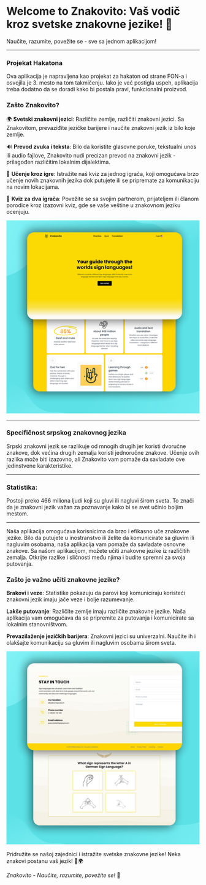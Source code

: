 # Welcome to Znakovito: Vaš vodič kroz svetske znakovne jezike! 🌟

Naučite, razumite, povežite se - sve sa jednom aplikacijom!

---
### Projekat Hakatona

Ova aplikacija je napravljena kao projekat za hakaton od strane FON-a i osvojila je 3. mesto na tom takmičenju. Iako je već postigla uspeh, aplikacija treba dodatno da se doradi kako bi postala pravi, funkcionalni proizvod.

### Zašto Znakovito?

🌍 **Svetski znakovni jezici**: Različite zemlje, različiti znakovni jezici. Sa Znakovitom, prevaziđite jezičke barijere i naučite znakovni jezik iz bilo koje zemlje.

🔊 **Prevod zvuka i teksta**: Bilo da koristite glasovne poruke, tekstualni unos ili audio fajlove, Znakovito nudi precizan prevod na znakovni jezik - prilagođen različitim lokalnim dijalektima.

🧠 **Učenje kroz igre**: Istražite naš kviz za jednog igrača, koji omogućava brzo učenje novih znakovnih jezika dok putujete ili se pripremate za komunikaciju na novim lokacijama.

💑 **Kviz za dva igrača**: Povežite se sa svojim partnerom, prijateljem ili članom porodice kroz izazovni kviz, gde se vaše veštine u znakovnom jeziku ocenjuju.

![Promo 0](promo2.png)  

---

### Specifičnost srpskog znakovnog jezika

Srpski znakovni jezik se razlikuje od mnogih drugih jer koristi dvoručne znakove, dok većina drugih zemalja koristi jednoručne znakove. Učenje ovih razlika može biti izazovno, ali Znakovito vam pomaže da savladate ove jedinstvene karakteristike.

---

### Statistika:

Postoji preko 466 miliona ljudi koji su gluvi ili nagluvi širom sveta. To znači da je znakovni jezik važan za poznavanje kako bi se svet učinio boljim mestom.

---

Naša aplikacija omogućava korisnicima da brzo i efikasno uče znakovne jezike. Bilo da putujete u inostranstvo ili želite da komunicirate sa gluvim ili nagluvim osobama, naša aplikacija vam pomaže da savladate osnovne znakove.
Sa našom aplikacijom, možete učiti znakovne jezike iz različitih zemalja. Otkrijte razlike i sličnosti među njima i budite spremni za svoja putovanja.

### Zašto je važno učiti znakovne jezike?

**Brakovi i veze**: Statistike pokazuju da parovi koji komuniciraju koristeći znakovni jezik imaju jače veze i bolje razumevanje.

**Lakše putovanje**: Različite zemlje imaju različite znakovne jezike. Naša aplikacija vam omogućava da se pripremite za putovanja i komunicirate sa lokalnim stanovništvom.

**Prevazilaženje jezičkih barijera**: Znakovni jezici su univerzalni. Naučite ih i olakšajte komunikaciju sa gluvim ili nagluvim osobama širom sveta.

![Promo 0](promo3.png)  

Pridružite se našoj zajednici i istražite svetske znakovne jezike!
Neka znakovi postanu vaš jezik! 🤟🌍

*Znakovito - Naučite, razumite, povežite se!* 🌟
